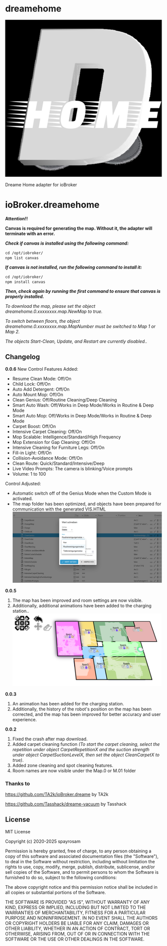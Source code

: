 # dreamehome
![Logo](admin/dreamehome.png)

Dreame Home adapter for ioBroker
# ioBroker.dreamehome

**Attention!!**

**Canvas is required for generating the map. Without it, the adapter will terminate with an error.**

***Check if canvas is installed using the following command:***
```
cd /opt/iobroker/
npm list canvas
```
***If canvas is not installed, run the following command to install it:***
```
cd /opt/iobroker/
npm install canvas
```

***Then, check again by running the first command to ensure that canvas is properly installed.***

*To download the map, please set the object dreamehome.0.xxxxxxxx.map.NewMap to true.*

*To switch between floors, the object dreamehome.0.xxxxxxxx.map.MapNumber must be switched to Map 1 or Map 2.*

*The objects Start-Clean, Update, and Restart are currently disabled..*
## Changelog
**0.0.6**
New Control Features Added:
- Resume Clean Mode: Off/On
- Child Lock: Off/On
- Auto Add Detergent: Off/On
- Auto Mount Mop: Off/On
- Clean Genius: Off/Routine Cleaning/Deep Cleaning
- Smart Auto Wash: Off/Works in Deep Mode/Works in Routine & Deep Mode
- Smart Auto Mop: Off/Works in Deep Mode/Works in Routine & Deep Mode
- Carpet Boost: Off/On
- Intensive Carpet Cleaning: Off/On
- Mop Scalable: Intelligence/Standard/High Frequency
- Mop Extension for Gap Cleaning: Off/On
- Intensive Cleaning for Furniture Legs: Off/On
- Fill-in Light: Off/On
- Collision-Avoidance Mode: Off/On
- Clean Route: Quick/Standard/Intensive/Deep
- Live Video Prompts: The camera is blinking/Voice prompts
- Volume: 1 to 100 

Control Adjusted: 
- Automatic switch off of the Genius Mode when the Custom Mode is activated.
- The map folder has been optimized, and objects have been prepared for communication with the generated VIS.HTML
  ![Screenshot](screenshot2.png)

  
**0.0.5**
1. The map has been improved and room settings are now visible.
2. Additionally, additional animations have been added to the charging station..
   ![Screenshot](screenshot.png)
   
**0.0.3**
1. An animation has been added for the charging station.
2. Additionally, the history of the robot's position on the map has been corrected, and the map has been improved for better accuracy and user experience.

**0.0.2**
1. Fixed the crash after map download.
2. Added carpet cleaning function  *(To start the carpet cleaning, select the repetition under object CarpetRepetitionX and the suction strength under object CarpetSuctionLevelX, then set the object CleanCarpetX to true)*.
3. Added zone cleaning and spot cleaning features.
4. Room names are now visible under the Map.0 or M.01 folder
  
<!--
    Placeholder for the next version (at the beginning of the line):
    ### **WORK IN PROGRESS**
-->

### **Thanks to**
https://github.com/TA2k/ioBroker.dreame by TA2k

https://github.com/Tasshack/dreame-vacuum by Tasshack

## License

MIT License

Copyright (c) 2020-2025 spayrosam

Permission is hereby granted, free of charge, to any person obtaining a copy
of this software and associated documentation files (the "Software"), to deal
in the Software without restriction, including without limitation the rights
to use, copy, modify, merge, publish, distribute, sublicense, and/or sell
copies of the Software, and to permit persons to whom the Software is
furnished to do so, subject to the following conditions:

The above copyright notice and this permission notice shall be included in all
copies or substantial portions of the Software.

THE SOFTWARE IS PROVIDED "AS IS", WITHOUT WARRANTY OF ANY KIND, EXPRESS OR
IMPLIED, INCLUDING BUT NOT LIMITED TO THE WARRANTIES OF MERCHANTABILITY,
FITNESS FOR A PARTICULAR PURPOSE AND NONINFRINGEMENT. IN NO EVENT SHALL THE
AUTHORS OR COPYRIGHT HOLDERS BE LIABLE FOR ANY CLAIM, DAMAGES OR OTHER
LIABILITY, WHETHER IN AN ACTION OF CONTRACT, TORT OR OTHERWISE, ARISING FROM,
OUT OF OR IN CONNECTION WITH THE SOFTWARE OR THE USE OR OTHER DEALINGS IN THE
SOFTWARE.
